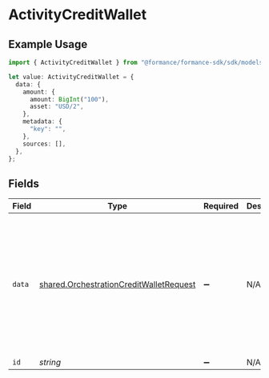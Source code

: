 # ActivityCreditWallet

## Example Usage

```typescript
import { ActivityCreditWallet } from "@formance/formance-sdk/sdk/models/shared";

let value: ActivityCreditWallet = {
  data: {
    amount: {
      amount: BigInt("100"),
      asset: "USD/2",
    },
    metadata: {
      "key": "",
    },
    sources: [],
  },
};
```

## Fields

| Field                                                                                                     | Type                                                                                                      | Required                                                                                                  | Description                                                                                               | Example                                                                                                   |
| --------------------------------------------------------------------------------------------------------- | --------------------------------------------------------------------------------------------------------- | --------------------------------------------------------------------------------------------------------- | --------------------------------------------------------------------------------------------------------- | --------------------------------------------------------------------------------------------------------- |
| `data`                                                                                                    | [shared.OrchestrationCreditWalletRequest](../../../sdk/models/shared/orchestrationcreditwalletrequest.md) | :heavy_minus_sign:                                                                                        | N/A                                                                                                       | {<br/>"amount": {<br/>"asset": "USD/2",<br/>"amount": 100<br/>},<br/>"metadata": {<br/>"key": ""<br/>},<br/>"sources": []<br/>} |
| `id`                                                                                                      | *string*                                                                                                  | :heavy_minus_sign:                                                                                        | N/A                                                                                                       |                                                                                                           |